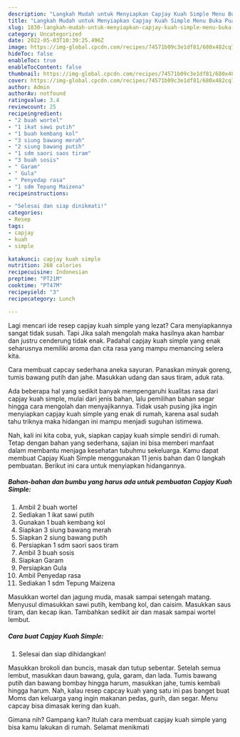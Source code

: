 ```yaml
---
description: "Langkah Mudah untuk Menyiapkan Capjay Kuah Simple Menu Buka Puas"
title: "Langkah Mudah untuk Menyiapkan Capjay Kuah Simple Menu Buka Puas"
slug: 1830-langkah-mudah-untuk-menyiapkan-capjay-kuah-simple-menu-buka-puas
category: Uncategorized
date: 2022-05-03T10:39:25.496Z
image: https://img-global.cpcdn.com/recipes/74571b09c3e1df81/680x482cq70/capjay-kuah-simple-foto-resep-utama.jpg
hideToc: false
enableToc: true
enableTocContent: false
thumbnail: https://img-global.cpcdn.com/recipes/74571b09c3e1df81/680x482cq70/capjay-kuah-simple-foto-resep-utama.jpg
cover: https://img-global.cpcdn.com/recipes/74571b09c3e1df81/680x482cq70/capjay-kuah-simple-foto-resep-utama.jpg
author: Admin
authorAv: notfound
ratingvalue: 3.4
reviewcount: 25
recipeingredient:
- "2 buah wortel"
- "1 ikat sawi putih"
- "1 buah kembang kol"
- "3 siung bawang merah"
- "2 siung bawang putih"
- "1 sdm saori saos tiram"
- "3 buah sosis"
- " Garam"
- " Gula"
- " Penyedap rasa"
- "1 sdm Tepung Maizena"
recipeinstructions:

- "Selesai dan siap dinikmati!"
categories:
- Resep
tags:
- capjay
- kuah
- simple

katakunci: capjay kuah simple 
nutrition: 268 calories
recipecuisine: Indonesian
preptime: "PT21M"
cooktime: "PT47M"
recipeyield: "3"
recipecategory: Lunch

---
```



Lagi mencari ide resep capjay kuah simple yang lezat? Cara menyiapkannya sangat tidak susah. Tapi Jika salah mengolah maka hasilnya akan hambar dan justru cenderung tidak enak. Padahal capjay kuah simple yang enak seharusnya memiliki aroma dan cita rasa yang mampu memancing selera kita.


Cara membuat capcay sederhana aneka sayuran. Panaskan minyak goreng, tumis bawang putih dan jahe. Masukkan udang dan saus tiram, aduk rata.

Ada beberapa hal yang sedikit banyak mempengaruhi kualitas rasa dari capjay kuah simple, mulai dari jenis bahan, lalu pemilihan bahan segar hingga cara mengolah dan menyajikannya. Tidak usah pusing jika ingin menyiapkan capjay kuah simple yang enak di rumah, karena asal sudah tahu triknya maka hidangan ini mampu menjadi suguhan istimewa.


Nah, kali ini kita coba, yuk, siapkan capjay kuah simple sendiri di rumah. Tetap dengan bahan yang sederhana, sajian ini bisa memberi manfaat dalam membantu menjaga kesehatan tubuhmu sekeluarga. Kamu dapat membuat Capjay Kuah Simple menggunakan 11 jenis bahan dan 0 langkah pembuatan. Berikut ini cara untuk menyiapkan hidangannya.

<!--inarticleads1-->

##### Bahan-bahan dan bumbu yang harus ada untuk pembuatan Capjay Kuah Simple:

1. Ambil 2 buah wortel
1. Sediakan 1 ikat sawi putih
1. Gunakan 1 buah kembang kol
1. Siapkan 3 siung bawang merah
1. Siapkan 2 siung bawang putih
1. Persiapkan 1 sdm saori saos tiram
1. Ambil 3 buah sosis
1. Siapkan  Garam
1. Persiapkan  Gula
1. Ambil  Penyedap rasa
1. Sediakan 1 sdm Tepung Maizena


Masukkan wortel dan jagung muda, masak sampai setengah matang. Menyusul dimasukkan sawi putih, kembang kol, dan caisim. Masukkan saus tiram, dan kecap ikan. Tambahkan sedikit air dan masak sampai wortel lembut. 

<!--inarticleads2-->

##### Cara buat Capjay Kuah Simple:


1. Selesai dan siap dihidangkan!

Masukkan brokoli dan buncis, masak dan tutup sebentar. Setelah semua lembut, masukkan daun bawang, gula, garam, dan lada. Tumis bawang putih dan bawang bombay hingga harum, masukkan jahe, tumis kembali hingga harum. Nah, kalau resep capcay kuah yang satu ini pas banget buat Moms dan keluarga yang ingin makanan pedas, gurih, dan segar. Menu capcay bisa dimasak kering dan kuah. 

Gimana nih? Gampang kan? Itulah cara membuat capjay kuah simple yang bisa kamu lakukan di rumah. Selamat menikmati

